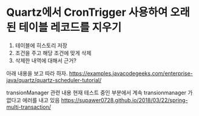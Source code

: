 # Quartz에서 CronTrigger 사용하여 오래된 테이블 레코드를 지우기 


1. 테이블에 히스토리 저장 
2. 조건을 주고 해당 조건에 맞게 삭제
3. 삭제한 내역에 대해서 근거? 


아래 내용을 보고 따라 하자.
https://examples.javacodegeeks.com/enterprise-java/quartz/quartz-scheduler-tutorial/


transionManager 관련 내용 
현재 테스트 중인 부분에서 계속 transionmanager 가 없다고 에러를 내고 있음 
https://supawer0728.github.io/2018/03/22/spring-multi-transaction/